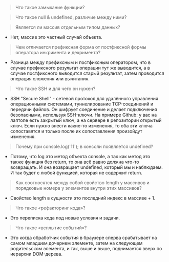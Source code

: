 > Что такое замыкание функции?

> Что такое null & undefined, различие между ними?

> Является ли массив отдельным типом данных?
* Нет, массив это частный случай объекта.

> Чем отличается префиксная форма от постфиксной формы оператора инкримента и декримента?
* Разница между префиксным и постфиксным оператором, что в случае префиксного результат операции тут же выводится, а в случае постфиксного выводится старый результат, затем проводится операция сложения или вычитания.

> Что такое SSH и для чего он нужен?
* SSH "Secure Shell" - сетевой протокол для удалённого управления операционными системами, туннелирование TCP-соединений и передачи файлов. Он шифрует соединение и делает подключения безопасными, используя SSH-ключи. На примере Github: у вас на лаптопе есть закрытый ключ, а на сервере в репозитории открытый ключ. Если нужно внести какие-то изменения, то оба эти ключа сопоставятся и только после их сопоставления произойдут изменения.

> Почему при console.log('11'); в консоли появляется undefined?
* Потому, что log это метод объекта console, а так как метод это также функция без return, то она всё равно должна что-то возвращать. И она возвращает undefined, который мы и наблюдаем. И так будет с любой функцией, которая не содержит return.

> Как соотносятся между собой свойство length у массивов и порядковые номера у элементов внутри этих массивов?
* Свойство length в сущности это последний индекс в массиве + 1.

> Что такое «рефакторинг кода»?
* Это переписка кода под новые условия и задачи.

> Что такое «всплытие событий»?
* Это когда обработчик события в браузере сперва срабатывает на самом младшем дочернем элементе, затем на следующем родительском элемента, и так, выше и выше, поднимается вверх по иерархии DOM-дерева.